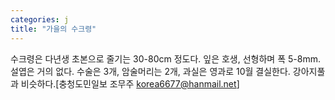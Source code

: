 ```yaml
---
categories: j
title: "가을의 수크령"
---
```

수크령은 다년생 초본으로 줄기는 30-80cm 정도다. 잎은 호생, 선형하며 폭 5-8mm. 설엽은 거의 없다. 수술은 3개, 암술머리는 2개, 과실은 영과로 10월 결실한다. 강아지풀과 비슷하다.[충청도민일보 조무주 korea6677@hanmail.net]